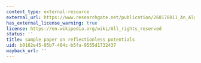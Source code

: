 ```yaml
---
content_type: external-resource
external_url: https://www.researchgate.net/publication/268178011_An_Algebraic_Approach_to_Reflectionless_Potentials_in_One_Dimension
has_external_license_warning: true
license: https://en.wikipedia.org/wiki/All_rights_reserved
status: ''
title: sample paper on reflectionless potentials
uid: b0162e45-05b7-404c-b5fa-9555d1732437
wayback_url: ''
---
```

